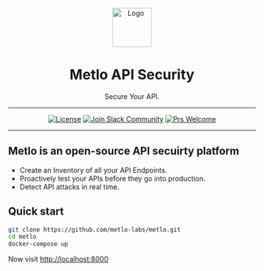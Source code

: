 <p align="center">
  <img alt="Logo" src="https://storage.googleapis.com/metlo-security-public-images/metlo_logo_horiz%404x.jpg" height="80" />
  <h1 align="center">Metlo API Security</h1>
  <p align="center">Secure Your API.</p>
</p>

---
<div align="center">

[![License](https://img.shields.io/badge/license-MIT-brightgreen)](/LICENSE)
[![Join Slack Community](https://img.shields.io/badge/slack%20community-join-blue)](https://metlo.com/slack)
[![Prs Welcome](https://img.shields.io/badge/PRs-welcome-brightgreen.svg?style=shields)](http://makeapullrequest.com)

</div>

---

## Metlo is an open-source API secuirty platform
* Create an Inventory of all your API Endpoints.
* Proactively test your APIs before they go into production.
* Detect API attacks in real time.

## Quick start
```bash
git clone https://github.com/metlo-labs/metlo.git
cd metlo
docker-compose up
```

Now visit [http://localhost:8000](http://localhost:8000)
